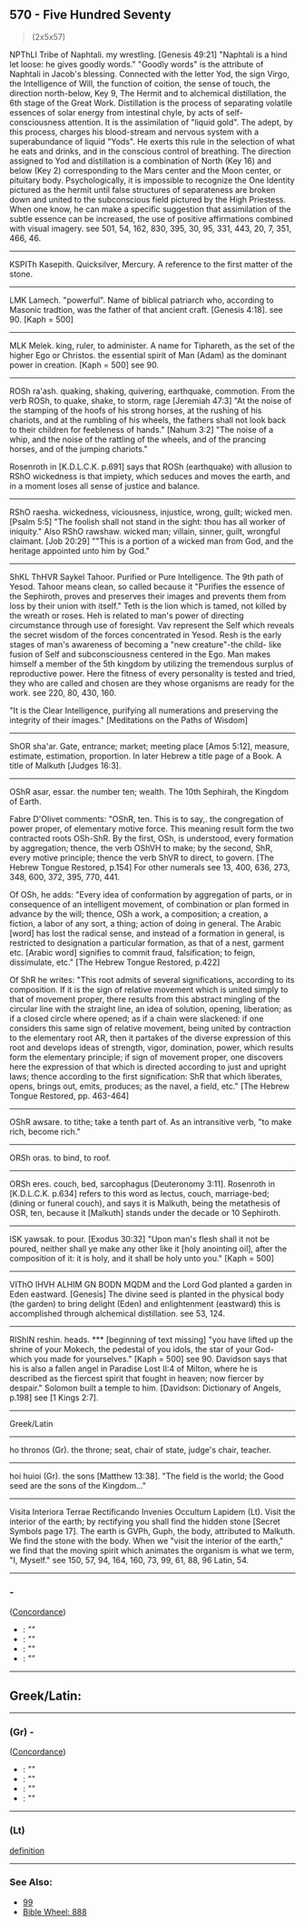## 570 - Five Hundred Seventy

> (2x5x57)

NPThLI Tribe of Naphtali. my wrestling. [Genesis 49:21] "Naphtali is a hind let loose: he gives goodly words." "Goodly words" is the attribute of Naphtali in Jacob's blessing. Connected with the letter Yod, the sign Virgo, the Intelligence of Will, the function of coition, the sense of touch, the direction north-below, Key 9, The Hermit and to alchemical distillation, the 6th stage of the Great Work. Distillation is the process of separating volatile essences of solar energy from intestinal chyle, by acts of self-consciousness attention. It is the assimilation of "liquid gold". The adept, by this process, charges his blood-stream and nervous system with a superabundance of liquid "Yods". He exerts this rule in the selection of what he eats and drinks, and in the conscious control of breathing. The direction assigned to Yod and distillation is a combination of North (Key 16) and below (Key 2) corresponding to the Mars center and the Moon center, or pituitary body. Psychologically, it is impossible to recognize the One Identity pictured as the hermit until false structures of separateness are broken down and united to the subconscious field pictured by the High Priestess. When one know, he can make a specific suggestion that assimilation of the subtle essence can be increased, the use of positive affirmations combined with visual imagery. see 501, 54, 162, 830, 395, 30, 95, 331, 443, 20, 7, 351, 466, 46.

---

KSPITh Kasepith. Quicksilver, Mercury. A reference to the first matter of the stone.

---

LMK Lamech. "powerful". Name of biblical patriarch who, according to Masonic tradtion, was the father of that ancient craft. [Genesis 4:18]. see 90. [Kaph = 500]

---

MLK Melek. king, ruler, to administer. A name for Tiphareth, as the set of the higher Ego or Christos. the essential spirit of Man (Adam) as the dominant power in creation. [Kaph = 500] see 90.

---

ROSh ra'ash. quaking, shaking, quivering, earthquake, commotion. From the verb ROSh, to quake, shake, to storm, rage [Jeremiah 47:3] "At the noise of the stamping of the hoofs of his strong horses, at the rushing of his chariots, and at the rumbling of his wheels, the fathers shall not look back to their children for feebleness of hands." [Nahum 3:2] "The noise of a whip, and the noise of the rattling of the wheels, and of the prancing horses, and of the jumping chariots."

Rosenroth in [K.D.L.C.K. p.691] says that ROSh (earthquake) with allusion to RShO wickedness is that impiety, which seduces and moves the earth, and in a moment loses all sense of justice and balance.

---

RShO raesha. wickedness, viciousness, injustice, wrong, guilt; wicked men. [Psalm 5:5] "The foolish shall not stand in the sight: thou has all worker of iniquity." Also RShO rawshaw. wicked man; villain, sinner, guilt, wrongful claimant. [Job 20:29] ""This is a portion of a wicked man from God, and the heritage appointed unto him by God."

---

ShKL ThHVR Saykel Tahoor. Purified or Pure Intelligence. The 9th path of Yesod. Tahoor means clean, so called because it "Purifies the essence of the Sephiroth, proves and preserves their images and prevents them from loss by their union with itself." Teth is the lion which is tamed, not killed by the wreath or roses. Heh is related to man's power of directing circumstance through use of foresight. Vav represent the Self which reveals the secret wisdom of the forces concentrated in Yesod. Resh is the early stages of man's awareness of becoming a "new creature"-the child- like fusion of Self and subconsciousness centered in the Ego. Man makes himself a member of the 5th kingdom by utilizing the tremendous surplus of reproductive power. Here the fitness of every personality is tested and tried, they who are called and chosen are they whose organisms are ready for the work. see 220, 80, 430, 160.

"It is the Clear Intelligence, purifying all numerations and preserving the integrity of their images." [Meditations on the Paths of Wisdom]

---

ShOR sha'ar. Gate, entrance; market; meeting place [Amos 5:12], measure, estimate, estimation, proportion. In later Hebrew a title page of a Book. A title of Malkuth [Judges 16:3].

---

OShR asar, essar. the number ten; wealth. The 10th Sephirah, the Kingdom of Earth.

Fabre D'Olivet comments: "OShR, ten. This is to say,. the congregation of power proper, of elementary motive force. This meaning result form the two contracted roots OSh-ShR. By the first, OSh, is understood, every formation by aggregation; thence, the verb OShVH to make; by the second, ShR, every motive principle; thence the verb ShVR to direct, to govern. [The Hebrew Tongue Restored, p.154] For other numerals see 13, 400, 636, 273, 348, 600, 372, 395, 770, 441.

Of OSh, he adds: "Every idea of conformation by aggregation of parts, or in consequence of an intelligent movement, of combination or plan formed in advance by the will; thence, OSh a work, a composition; a creation, a fiction, a labor of any sort, a thing; action of doing in general. The Arabic [word] has lost the radical sense, and instead of a formation in general, is restricted to designation a particular formation, as that of a nest, garment etc. [Arabic word] signifies to commit fraud, falsification; to feign, dissimulate, etc." [The Hebrew Tongue Restored, p.422]

Of ShR he writes: "This root admits of several significations, according to its composition. If it is the sign of relative movement which is united simply to that of movement proper, there results from this abstract mingling of the circular line with the straight line, an idea of solution, opening, liberation; as if a closed circle where opened; as if a chain were slackened: if one considers this same sign of relative movement, being united by contraction to the elementary root AR, then it partakes of the diverse expression of this root and develops ideas of strength, vigor, domination, power, which results form the elementary principle; if sign of movement proper, one discovers here the expression of that which is directed according to just and upright laws; thence according to the first signification: ShR that which liberates, opens, brings out, emits, produces; as the navel, a field, etc." [The Hebrew Tongue Restored, pp. 463-464]

---

OShR awsare. to tithe; take a tenth part of. As an intransitive verb, "to make rich, become rich."

---

ORSh oras. to bind, to roof.

---

ORSh eres. couch, bed, sarcophagus [Deuteronomy 3:11]. Rosenroth in [K.D.L.C.K. p.634] refers to this word as lectus, couch, marriage-bed; (dining or funeral couch), and says it is Malkuth, being the metathesis of OSR, ten, because it [Malkuth] stands under the decade or 10 Sephiroth.

---

ISK yawsak. to pour. [Exodus 30:32] "Upon man's flesh shall it not be poured, neither shall ye make any other like it [holy anointing oil], after the composition of it: it is holy, and it shall be holy unto you." [Kaph = 500]

---

VIThO IHVH ALHIM GN BODN MQDM and the Lord God planted a garden in Eden eastward. [Genesis] The divine seed is planted in the physical body (the garden) to bring delight (Eden) and enlightenment (eastward) this is accomplished through alchemical distillation. see 53, 124.

---

RIShIN reshin. heads. \*\*\* [beginning of text missing] "you have lifted up the shrine of your Mokech, the pedestal of you idols, the star of your God- which you made for yourselves." [Kaph = 500] see 90. Davidson says that his is also a fallen angel in Paradise Lost II:4 of Milton, where he is described as the fiercest spirit that fought in heaven; now fiercer by despair." Solomon built a temple to him. [Davidson: Dictionary of Angels, p.198] see [1 Kings 2:7].

---

Greek/Latin

---

ho thronos (Gr). the throne; seat, chair of state, judge's chair,
teacher.

---

hoi huioi (Gr). the sons [Matthew 13:38]. "The field is the
world; the Good seed are the sons of the Kingdom..."

---

Visita Interiora Terrae Rectificando Invenies Occultum Lapidem (Lt). Visit the interior of the earth; by rectifying you shall find the hidden stone [Secret Symbols page 17]. The earth is GVPh, Guph, the body, attributed to Malkuth. We find the stone with the body. When we "visit the interior of the earth," we find that the moving spirit which animates the organism is what we term, "I, Myself." see 150, 57, 94, 164, 160, 73, 99, 61, 88, 96 Latin, 54.

---

### [](/keys/) -

([Concordance]())

- [](): _""_
- [](): _""_
- [](): _""_
- [](): _""_

---

## Greek/Latin:

---

### [](/greek?word=) (Gr) -

([Concordance]())

- [](): _""_
- [](): _""_
- [](): _""_
- [](): _""_

---

### [](/latin?word=) (Lt)

[definition](http://archives.nd.edu/cgi-bin/wordz.pl?keyword=THE_WORD)

---

### See Also:

- [99](99)
- [Bible Wheel: 888](https://www.biblewheel.com//GR/GR_Database.php?SearchBy_Gematria=888)

